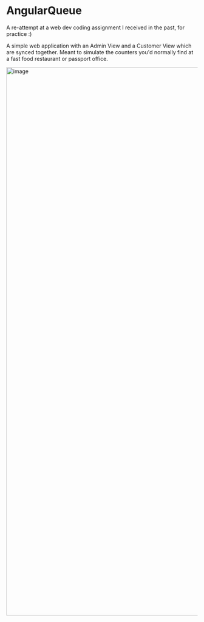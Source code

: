 # AngularQueue

A re-attempt at a web dev coding assignment I received in the past, for practice :)

A simple web application with an Admin View and a Customer View which are synced together. Meant to simulate the counters you'd normally find at a fast food restaurant or passport office.

<img width="1440" alt="image" src="https://github.com/Candyzorua/angular-queue/assets/75513525/95f1553f-2d69-47d6-a23f-02a97518699f">

